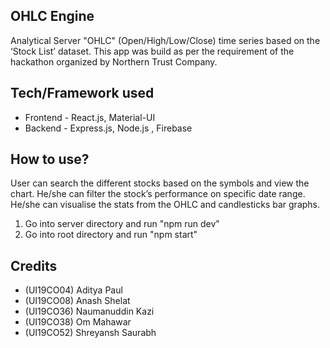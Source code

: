## OHLC Engine  
Analytical Server "OHLC" (Open/High/Low/Close) time series based on the ‘Stock List’ dataset.  This app was build as per the requirement of the hackathon organized by Northern Trust Company.  
## Tech/Framework used  
* Frontend - React.js, Material-UI 
* Backend - Express.js, Node.js  , Firebase
## How to use?  
User can search the different stocks based on the symbols and view the chart. He/she can filter the stock’s performance on specific date range. He/she can visualise the stats from the OHLC and candlesticks bar graphs.  
1. Go into server directory and run "npm run dev"
2. Go into root directory and run "npm start"
## Credits  
* (UI19CO04) Aditya Paul  
* (UI19CO08) Anash Shelat  
* (UI19CO36) Naumanuddin Kazi  
* (UI19CO38) Om Mahawar
* (UI19CO52) Shreyansh Saurabh
